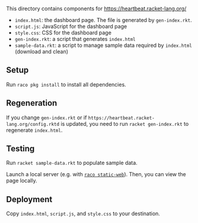 This directory contains components for https://heartbeat.racket-lang.org/

- `index.html`: the dashboard page. The file is generated by `gen-index.rkt`.
- `script.js`: JavaScript for the dashboard page
- `style.css`: CSS for the dashboard page
- `gen-index.rkt`: a script that generates `index.html`
- `sample-data.rkt`: a script to manage sample data required by `index.html`
  (download and clean)

## Setup

Run `raco pkg install` to install all dependencies.

## Regeneration

If you change `gen-index.rkt` or if `https://heartbeat.racket-lang.org/config.rktd` is updated, 
you need to run `racket gen-index.rkt` to regenerate `index.html`.

## Testing

Run `racket sample-data.rkt` to populate sample data.

Launch a local server (e.g. with [`raco static-web`](https://github.com/samdphillips/raco-static-web/)).
Then, you can view the page locally.

## Deployment

Copy `index.html`, `script.js`, and `style.css` to your destination.
